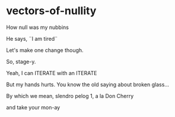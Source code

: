 # vectors-of-nullity
How null was my nubbins

He says, ¨I am tired¨

Let's make one change though.

So, stage-y.

Yeah, I can ITERATE with an ITERATE

But my hands hurts. You know the old saying about broken glass...

By which we mean, slendro pelog 1, a la Don Cherry

and take your mon-ay
